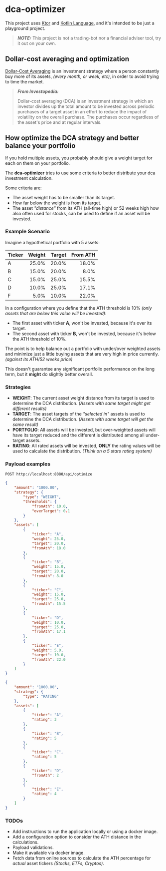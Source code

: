 # dca-optimizer

This project uses [Ktor](https://ktor.io) and [Kotlin Language](https://kotlinlang.org), and it's intended to be just a playground project.

> **_NOTE:_**  This project is not a trading-bot nor a financial adviser tool, try it out on your own.

## Dollar-cost averaging and optimization

[Dollar-Cost Averaging](https://www.investopedia.com/terms/d/dollarcostaveraging.asp#toc-what-is-dollar-cost-averaging-dca) is an investment strategy where a person constantly buy more of its assets, _(every month, or week, etc)_, in order to avoid trying to time the market.

> **_From Investopedia:_**
>
> Dollar-cost averaging (DCA) is an investment strategy in which an investor divides up the total amount to be invested across periodic purchases of a target asset in an effort to reduce the impact of volatility on the overall purchase.
The purchases occur regardless of the asset's price and at regular intervals.  

## How optimize the DCA strategy and better balance your portfolio

If you hold multiple assets, you probably should give a weight target for each on them on your portfolio.

The **dca-optimizer** tries to use some criteria to better distribute your dca investment calculation.

Some criteria are:

- The asset weight has to be smaller than its target.
- How far below the weight is from its target.
- The asset _"distance"_ from its ATH (all-time high) or 52 weeks high how also often used for stocks, can be used to define if an asset will be invested.

### Example Scenario

Imagine a hypothetical portfolio with 5 assets:

| Ticker | Weight | Target | From ATH |
|:-------|-------:|-------:|---------:|
| A      |  25.0% |  20.0% |    18.0% |
| B      |  15.0% |  20.0% |     8.0% |
| C      |  15.0% |  25.0% |    15.5% |
| D      |  10.0% |  25.0% |    17.1% |
| F      |   5.0% |  10.0% |    22.0% |

In a configuration where you define that the ATH threshold is 10% _(only assets that are below this value will be invested)_:

- The first asset with ticker **A**, won't be invested, because it's over its target.
- The second asset with ticker **B**, won't be invested, because it's below the ATH threshold of 10%.

The point is to help balance out a portfolio with under/over weighted assets and minimize just a little buying assets that are very high in price currently. _(against its ATH/52 weeks price)_

This doesn't guarantee any significant portfolio performance on the long term, but it **might** do slightly better overall.

### Strategies

- **WEIGHT**: The current asset weight distance from its target is used to determine the DCA distribution. _(Assets with same target might get different results)_
- **TARGET**: The asset targets of the _"selected in"_ assets is used to determine the DCA distribution. _(Assets with same target will get the same result)_
- **PORTFOLIO**: All assets will be invested, but over-weighted assets will have its target reduced and the different is distributed among all under-target assets.
- **RATING**: All rated assets will be invested, **ONLY** the rating values will be used to calculate the distribution. _(Think on a 5 stars rating system)_

### Payload examples

`POST http://localhost:8080/api/optimize`

```json
{
    "amount": "1000.00",
    "strategy": {
        "type": "WEIGHT",
        "thresholds": {
            "fromAth": 10.0,
            "overTarget": 0.1
        }
    },
    "assets": [
        {
            "ticker": "A",
            "weight": 25.0,
            "target": 20.0,
            "fromAth": 18.0
        },
        {
            "ticker": "B",
            "weight": 15.0,
            "target": 20.0,
            "fromAth": 8.0
        },
        {
            "ticker": "C",
            "weight": 15.0,
            "target": 25.0,
            "fromAth": 15.5
        },
        {
            "ticker": "D",
            "weight": 10.0,
            "target": 25.0,
            "fromAth": 17.1
        },
        {
            "ticker": "E",
            "weight": 5.0,
            "target": 10.0,
            "fromAth": 22.0
        }
    ]
}
```


```json
{
    "amount": "1000.00",
    "strategy": {
        "type": "RATING"
    },
    "assets": [
        {
            "ticker": "A",
            "rating": 3
        },
        {
            "ticker": "B",
            "rating": 5
        },
        {
            "ticker": "C",
            "rating": 5
        },
        {
            "ticker": "D",
            "fromAth": 2
        },
        {
            "ticker": "E",
            "rating": 4
        }
    ]
}
```

### TODOs

- Add instructions to run the application locally or using a docker image.
- Add a configuration option to consider the ATH distance in the calculations.
- Payload validations.
- Make it available via docker image.
- Fetch data from online sources to calculate the ATH percentage for _actual_ asset tickers _(Stocks, ETFs, Cryptos)_.
